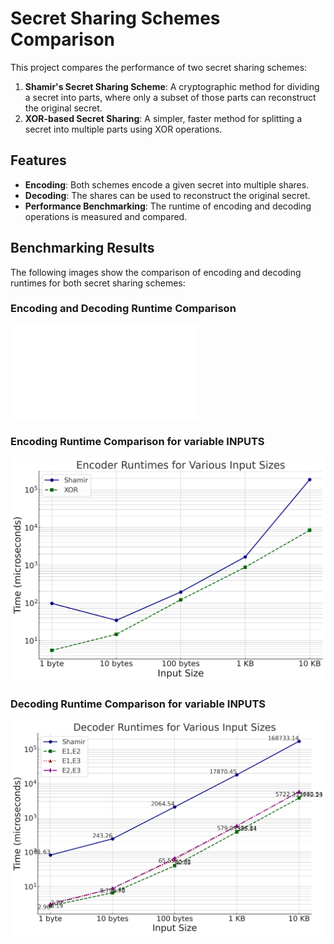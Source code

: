 # Secret Sharing Schemes Comparison

This project compares the performance of two secret sharing schemes:

1. **Shamir's Secret Sharing Scheme**: A cryptographic method for dividing a secret into parts, where only a subset of those parts can reconstruct the original secret.
2. **XOR-based Secret Sharing**: A simpler, faster method for splitting a secret into multiple parts using XOR operations.

## Features

- **Encoding**: Both schemes encode a given secret into multiple shares.
- **Decoding**: The shares can be used to reconstruct the original secret.
- **Performance Benchmarking**: The runtime of encoding and decoding operations is measured and compared.

## Benchmarking Results

The following images show the comparison of encoding and decoding runtimes for both secret sharing schemes:

### Encoding and Decoding Runtime Comparison
![Encoding Runtime Comparison](end.pdf)

### Encoding Runtime Comparison for variable INPUTS
![Decoding Runtime Comparison](encoder.png)

### Decoding Runtime Comparison for variable INPUTS
![Decoding Runtime Comparison](decoder.png)
